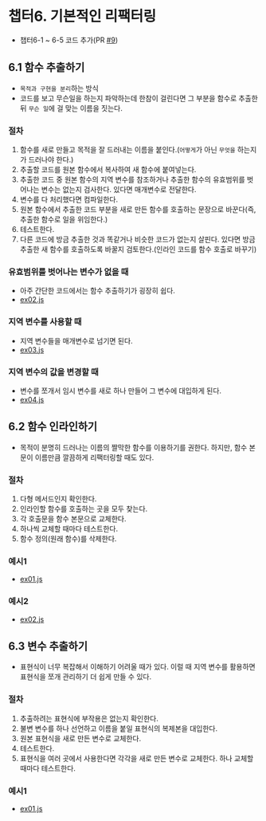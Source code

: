 # 챕터6. 기본적인 리팩터링
- 챕터6-1 ~ 6-5 코드 추가(PR [#9](https://github.com/KunHwanAhn/refactoring_2nd/pull/9))

## 6.1 함수 추출하기
- `목적과 구현을 분리`하는 방식
- 코드를 보고 무슨일을 하는지 파악하는데 한참이 걸린다면 그 부분을 함수로 추출한 뒤 `무슨 일`에 걸 맞는 이름을 짓는다.

### 절차
1. 함수를 새로 만들고 목적을 잘 드러내는 이름을 붙인다.(`어떻게`가 아닌 `무엇을` 하는지가 드러나야 한다.)
2. 추출할 코드를 원본 함수에서 복사하여 새 함수에 붙여넣는다.
3. 추출한 코드 중 원본 함수의 지역 변수를 참조하거나 추출한 함수의 유효범위를 벗어나는 변수는 없는지 검사한다. 있다면 매개변수로 전달한다.
4. 변수를 다 처리했다면 컴파일한다.
5. 원본 함수에서 추출한 코드 부분을 새로 만든 함수를 호출하는 문장으로 바꾼다(즉, 추출한 함수로 일을 위임한다.)
6. 테스트한다.
7. 다른 코드에 방금 추출한 것과 똑같거나 비슷한 코드가 없는지 살핀다. 있다면 방금 추출한 새 함수를 호출하도록 바꿀지 검토한다.(인라인 코드를 함수 호출로 바꾸기)

### 유효범위를 벗어나는 변수가 없을 때
- 아주 간단한 코드에서는 함수 추출하기가 굉장히 쉽다.
- [ex02.js](./01-extractFunction/ex02.js)

### 지역 변수를 사용할 때
- 지역 변수들을 매개변수로 넘기면 된다.
- [ex03.js](./01-extractFunction/ex03.js)

### 지역 변수의 값을 변경할 때
- 변수를 쪼개서 임시 변수를 새로 하나 만들어 그 변수에 대입하게 된다.
- [ex04.js](./01-extractFunction/ex04.js)

## 6.2 함수 인라인하기
- 목적이 분명히 드러나는 이름의 짤막한 함수를 이용하기를 권한다. 하지만, 함수 본문이 이름만큼 깔끔하게 리팩터링할 때도 있다.

### 절차
1. 다형 메서드인지 확인한다.
2. 인라인할 함수를 호출하는 곳을 모두 찾는다.
3. 각 호출문을 함수 본문으로 교체한다.
4. 하나씩 교체할 때마다 테스트한다.
5. 함수 정의(원래 함수)를 삭제한다.

### 예시1
- [ex01.js](./02-inlineFunction/ex01.js)

### 예시2
- [ex02.js](./02-inlineFunction/ex02.js)

## 6.3 변수 추출하기
- 표현식이 너무 복잡해서 이해하기 어려울 때가 있다. 이럴 때 지역 변수를 활용하면 표현식을 쪼개 관리하기 더 쉽게 만들 수 있다.

### 절차
1. 추출하려는 표현식에 부작용은 없는지 확인한다.
2. 불변 변수를 하나 선언하고 이름을 붙일 표현식의 복제본을 대입한다.
3. 원본 표현식을 새로 만든 변수로 교체한다.
4. 테스트한다.
5. 표현식을 여러 곳에서 사용한다면 각각을 새로 만든 변수로 교체한다. 하나 교체할 때마다 테스트한다.

### 예시1
 - [ex01.js](./03-extractVariable/ex01.js)

